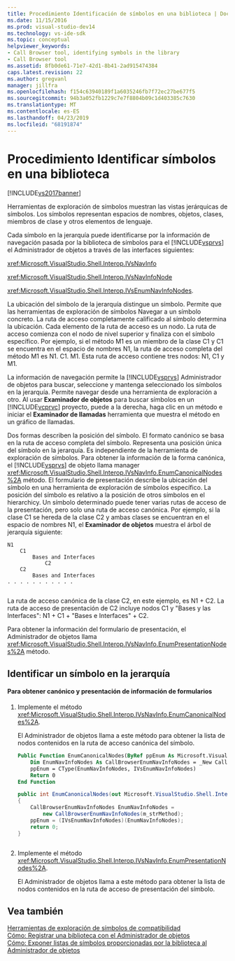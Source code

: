 ```yaml
---
title: Procedimiento Identificación de símbolos en una biblioteca | Documentos de Microsoft
ms.date: 11/15/2016
ms.prod: visual-studio-dev14
ms.technology: vs-ide-sdk
ms.topic: conceptual
helpviewer_keywords:
- Call Browser tool, identifying symbols in the library
- Call Browser tool
ms.assetid: 8fb0de61-71e7-42d1-8b41-2ad915474384
caps.latest.revision: 22
ms.author: gregvanl
manager: jillfra
ms.openlocfilehash: f154c63940189f1a6035246fb7f72ec27be677f5
ms.sourcegitcommit: 94b3a052fb1229c7e7f8804b09c1d403385c7630
ms.translationtype: MT
ms.contentlocale: es-ES
ms.lasthandoff: 04/23/2019
ms.locfileid: "68191874"
---
```

# <a name="how-to-identify-symbols-in-a-library"></a>Procedimiento Identificar símbolos en una biblioteca
[!INCLUDE[vs2017banner](../../includes/vs2017banner.md)]

Herramientas de exploración de símbolos muestran las vistas jerárquicas de símbolos. Los símbolos representan espacios de nombres, objetos, clases, miembros de clase y otros elementos de lenguaje.  
  
 Cada símbolo en la jerarquía puede identificarse por la información de navegación pasada por la biblioteca de símbolos para el [!INCLUDE[vsprvs](../../includes/vsprvs-md.md)] el Administrador de objetos a través de las interfaces siguientes:  
  
 <xref:Microsoft.VisualStudio.Shell.Interop.IVsNavInfo>  
  
 <xref:Microsoft.VisualStudio.Shell.Interop.IVsNavInfoNode>  
  
 <xref:Microsoft.VisualStudio.Shell.Interop.IVsEnumNavInfoNodes>.  
  
 La ubicación del símbolo de la jerarquía distingue un símbolo. Permite que las herramientas de exploración de símbolos Navegar a un símbolo concreto. La ruta de acceso completamente calificado al símbolo determina la ubicación. Cada elemento de la ruta de acceso es un nodo. La ruta de acceso comienza con el nodo de nivel superior y finaliza con el símbolo específico. Por ejemplo, si el método M1 es un miembro de la clase C1 y C1 se encuentra en el espacio de nombres N1, la ruta de acceso completa del método M1 es N1. C1. M1. Esta ruta de acceso contiene tres nodos: N1, C1 y M1.  
  
 La información de navegación permite la [!INCLUDE[vsprvs](../../includes/vsprvs-md.md)] Administrador de objetos para buscar, seleccione y mantenga seleccionado los símbolos en la jerarquía. Permite navegar desde una herramienta de exploración a otro. Al usar **Examinador de objetos** para buscar símbolos en un [!INCLUDE[vcprvc](../../includes/vcprvc-md.md)] proyecto, puede a la derecha, haga clic en un método e iniciar el **Examinador de llamadas** herramienta que muestra el método en un gráfico de llamadas.  
  
 Dos formas describen la posición del símbolo. El formato canónico se basa en la ruta de acceso completa del símbolo. Representa una posición única del símbolo en la jerarquía. Es independiente de la herramienta de exploración de símbolos. Para obtener la información de la forma canónica, el [!INCLUDE[vsprvs](../../includes/vsprvs-md.md)] de objeto llama manager <xref:Microsoft.VisualStudio.Shell.Interop.IVsNavInfo.EnumCanonicalNodes%2A> método. El formulario de presentación describe la ubicación del símbolo en una herramienta de exploración de símbolos específico. La posición del símbolo es relativo a la posición de otros símbolos en el hierarchicy. Un símbolo determinado puede tener varias rutas de acceso de la presentación, pero solo una ruta de acceso canónica. Por ejemplo, si la clase C1 se hereda de la clase C2 y ambas clases se encuentran en el espacio de nombres N1, el **Examinador de objetos** muestra el árbol de jerarquía siguiente:  
  
```  
N1  
    C1  
        Bases and Interfaces  
            C2  
    C2  
        Bases and Interfaces  
. . . . . . . . . . .  
  
```  
  
 La ruta de acceso canónica de la clase C2, en este ejemplo, es N1 + C2. La ruta de acceso de presentación de C2 incluye nodos C1 y "Bases y las Interfaces": N1 + C1 + "Bases e Interfaces" + C2.  
  
 Para obtener la información del formulario de presentación, el Administrador de objetos llama <xref:Microsoft.VisualStudio.Shell.Interop.IVsNavInfo.EnumPresentationNodes%2A> método.  
  
## <a name="identifying-a-symbol-in-the-hierarchy"></a>Identificar un símbolo en la jerarquía  
  
#### <a name="to-obtain-canonical-and-presentation-forms-information"></a>Para obtener canónico y presentación de información de formularios  
  
1. Implemente el método <xref:Microsoft.VisualStudio.Shell.Interop.IVsNavInfo.EnumCanonicalNodes%2A>.  
  
     El Administrador de objetos llama a este método para obtener la lista de nodos contenidos en la ruta de acceso canónica del símbolo.  
  
    ```vb  
    Public Function EnumCanonicalNodes(ByRef ppEnum As Microsoft.VisualStudio.Shell.Interop.IVsEnumNavInfoNodes) As Integer  
        Dim EnumNavInfoNodes As CallBrowserEnumNavInfoNodes = _New CallBrowserEnumNavInfoNodes(m_strMethod)  
        ppEnum = CType(EnumNavInfoNodes, IVsEnumNavInfoNodes)  
        Return 0  
    End Function  
    ```  
  
    ```csharp  
    public int EnumCanonicalNodes(out Microsoft.VisualStudio.Shell.Interop.IVsEnumNavInfoNodes ppEnum)  
    {  
        CallBrowserEnumNavInfoNodes EnumNavInfoNodes =  
            new CallBrowserEnumNavInfoNodes(m_strMethod);  
        ppEnum = (IVsEnumNavInfoNodes)(EnumNavInfoNodes);  
        return 0;  
    }  
  
    ```  
  
2. Implemente el método <xref:Microsoft.VisualStudio.Shell.Interop.IVsNavInfo.EnumPresentationNodes%2A>.  
  
     El Administrador de objetos llama a este método para obtener la lista de nodos contenidos en la ruta de acceso de presentación del símbolo.  
  
## <a name="see-also"></a>Vea también  
 [Herramientas de exploración de símbolos de compatibilidad](../../extensibility/internals/supporting-symbol-browsing-tools.md)   
 [Cómo: Registrar una biblioteca con el Administrador de objetos](../../extensibility/internals/how-to-register-a-library-with-the-object-manager.md)   
 [Cómo: Exponer listas de símbolos proporcionadas por la biblioteca al Administrador de objetos](../../extensibility/internals/how-to-expose-lists-of-symbols-provided-by-the-library-to-the-object-manager.md)
